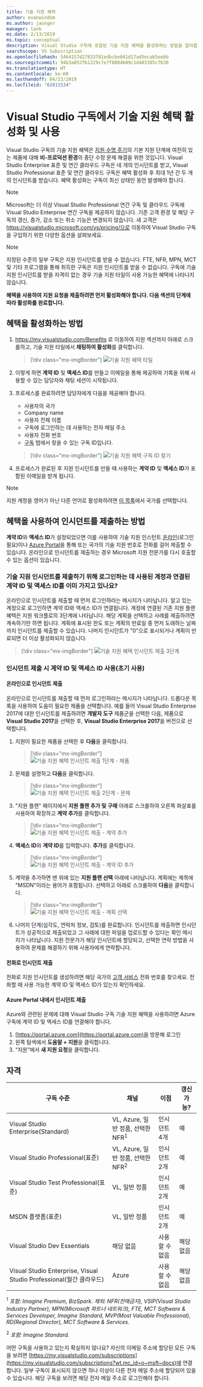 ```yaml
---
title: 기술 지원 혜택
author: evanwindom
ms.author: jaunger
manager: lank
ms.date: 2/13/2019
ms.topic: conceptual
description: Visual Studio 구독에 포함된 기술 지원 혜택을 활성화하는 방법을 알아봅니다.
searchscope: VS Subscription
ms.openlocfilehash: 5464157d27833781edbcbe041d17ad5ecab5eebb
ms.sourcegitcommit: 94b3a052fb1229c7e7f8804b09c1d403385c7630
ms.translationtype: HT
ms.contentlocale: ko-KR
ms.lasthandoff: 04/23/2019
ms.locfileid: "62811534"
---
```

# <a name="activate-and-use-the-technical-support-benefit-in-visual-studio-subscriptions"></a>Visual Studio 구독에서 기술 지원 혜택 활성화 및 사용

Visual Studio 구독의 기술 지원 혜택은 [지원 수명 주기](https://support.microsoft.com/lifecycle/search)의 기본 지원 단계에 여전히 있는 제품에 대해 **비-프로덕션 환경**의 중단 수정 문제 해결을 위한 것입니다. Visual Studio Enterprise 표준 및 연간 클라우드 구독은 네 개의 인시던트를 받고, Visual Studio Professional 표준 및 연간 클라우드 구독은 혜택 활성화 후 최대 1년 간 두 개의 인시던트를 받습니다. 혜택 활성화는 구독이 최신 상태인 동안 발생해야 합니다.

> [!NOTE]
> Microsoft는 더 이상 Visual Studio Professional 연간 구독 및 클라우드 구독에 Visual Studio Enterprise 연간 구독을 제공하지 않습니다. 기존 고객 환경 및 해당 구독의 갱신, 증가, 감소 또는 취소 기능은 변경되지 않습니다. 새 고객은 https://visualstudio.microsoft.com/vs/pricing/으로 이동하여 Visual Studio 구독을 구입하기 위한 다양한 옵션을 살펴보세요.

> [!NOTE]
> 지정된 수준의 일부 구독은 지원 인시던트를 받을 수 없습니다. FTE, NFR, MPN, MCT 및 기타 프로그램을 통해 취득한 구독은 지원 인시던트를 받을 수 없습니다. 구독에 기술 지원 인시던트를 받을 자격이 없는 경우 기술 지원 타일이 사용 가능한 혜택에 나타나지 않습니다.

**혜택을 사용하여 지원 요청을 제출하려면 먼저 활성화해야 합니다.  다음 섹션의 단계에 따라 활성화를 완료합니다.**

## <a name="how-to-activate-the-benefit"></a>혜택을 활성화하는 방법

1.  https://my.visualstudio.com/Benefits 로 이동하여 지원 섹션까지 아래로 스크롤하고, 기술 지원 타일에서 **채팅하여 활성화**를 클릭합니다.
    > [!div class="mx-imgBorder"]
    > ![기술 지원 혜택 타일](_img/vs-tech-support/vs-tech-support-tile.png)
2. 이렇게 하면 **계약 ID** 및 **액세스 ID**를 만들고 이메일을 통해 제공하여 기록을 위해 사용할 수 있는 담당자와 채팅 세션이 시작됩니다.

3. 프로세스를 완료하려면 담당자에게 다음을 제공해야 합니다.
   - 사용자의 국가
   - Company name
   - 사용자 전체 이름
   - 구독에 로그인하는 데 사용하는 전자 메일 주소
   - 사용자 전화 번호
   - [구독](https://my.visualstudio.com/subscriptions) 탭에서 찾을 수 있는 구독 ID입니다.

   > [!div class="mx-imgBorder"]
   > ![기술 지원 혜택 구독 ID 찾기](_img/vs-tech-support/vs-tech-support-subID-cropped.png)

4. 프로세스가 완료된 후 지원 인시던트를 만들 때 사용하는 **계약 ID** 및 **액세스 ID**가 포함된 이메일을 받게 됩니다.

> [!NOTE]
> 지원 계정을 영어가 아닌 다른 언어로 활성화하려면 [이 목록](https://support.microsoft.com/help/14084/activate-support-contract)에서 국가를 선택합니다.

## <a name="how-to-submit-an-incident-using-your-benefit"></a>혜택을 사용하여 인시던트를 제출하는 방법

**계약 ID**와 **액세스 ID**가 설정되었으면 이를 사용하여 기술 지원 인스턴트 [온라인](http://support.microsoft.com/oas/)(로그인 필요)이나 [Azure Portal](https://ms.portal.azure.com/#blade/Microsoft_Azure_Support/HelpAndSupportBlade/overview)을 통해 또는 국가의 기술 지원 번호로 전화를 걸어 제출할 수 있습니다. 온라인으로 인시던트를 제출하는 경우 Microsoft 지원 전문가를 다시 호출할 수 있는 옵션이 있습니다.

### <a name="already-have-your-contract-id-and-access-id-associated-with-the-account-used-to-sign-in-to-submit-a-tech-support-incident-online"></a>기술 지원 인시던트를 제출하기 위해 로그인하는 데 사용된 계정과 연결된 계약 ID 및 액세스 ID를 이미 가지고 있나요?

온라인으로 인시던트를 제출할 때 먼저 로그인하라는 메시지가 나타납니다. 알고 있는 계정으로 로그인하면 계약 ID와 액세스 ID가 연결됩니다. 계정에 연결된 기존 지원 플랜 혜택은 지원 워크플로의 3단계에 나타납니다. 해당 계획을 선택하고 사례를 제출하려면 계속하기만 하면 됩니다. 계획에 표시된 한도 또는 계획의 만료일 중 먼저 도래하는 날짜까지 인시던트를 제출할 수 있습니다. 나머지 인시던트가 "0"으로 표시되거나 계획이 만료되면 더 이상 활성화되지 않습니다.

   > [!div class="mx-imgBorder"]
   > ![기술 지원 혜택 인시던트 제출 3단계](_img/vs-tech-support/vs-tech-support-step3.png)

### <a name="using-your-contract-id-and-access-id-when-submitting-an-incident-initial-use"></a>인시던트 제출 시 계약 ID 및 액세스 ID 사용(초기 사용)

#### <a name="submitting-an-incident-online"></a>온라인으로 인시던트 제출

온라인으로 인시던트를 제출할 때 먼저 로그인하라는 메시지가 나타납니다. 드롭다운 목록을 사용하여 도움이 필요한 제품을 선택합니다. 예를 들어 Visual Studio Enterprise 2017에 대한 인시던트를 제출하려면 **개발자 도구** 제품군을 선택한 다음, 제품으로 **Visual Studio 2017**을 선택한 후, **Visual Studio Enterprise 2017**을 버전으로 선택합니다.

1. 지원이 필요한 제품을 선택한 후 **다음**을 클릭합니다.

   > [!div class="mx-imgBorder"]
   > ![기술 지원 혜택 인시던트 제출 1단계 - 제품](_img/vs-tech-support/vs-tech-support-step1.png)

2. 문제를 설명하고 **다음**을 클릭합니다.

   > [!div class="mx-imgBorder"]
   > ![기술 지원 혜택 인시던트 제출 2단계 - 문제](_img/vs-tech-support/vs-tech-support-step2.png)

3. "지원 플랜" 페이지에서 **지원 플랜 추가 및 구매** 아래로 스크롤하여 오른쪽 화살표를 사용하여 확장하고 **계약 추가**를 클릭합니다.

   > [!div class="mx-imgBorder"]
   > ![기술 지원 혜택 인시던트 제출 - 계약 추가](_img/vs-tech-support/vs-tech-support-add-contract.png)

4. **액세스 ID**와 **계약 ID**를 입력합니다.  **추가**를 클릭합니다.

   > [!div class="mx-imgBorder"]
   > ![기술 지원 혜택 인시던트 제출 - 계약 ID 추가](_img/vs-tech-support/vs-tech-support-add-contract-id.png)

5. 계약을 추가하면 맨 위에 있는 **지원 플랜 선택** 아래에 나타납니다. 계획에는 제목에 "MSDN"이라는 용어가 포함됩니다. 선택하고 아래로 스크롤하여 **다음**을 클릭합니다.

   > [!div class="mx-imgBorder"]
   > ![기술 지원 혜택 인시던트 제출 - 계획 선택](_img/vs-tech-support/vs-tech-support-choose-plan.png)

6. 나머지 단계(심각도, 연락처 정보, 검토)를 완료합니다.   인시던트를 제출하면 인시던트가 성공적으로 제출되었고 그 사례에 대한 파일을 업로드할 수 있다는 확인 메시지가 나타납니다. 지원 전문가가 해당 인시던트에 할당되고, 선택한 연락 방법을 사용하여 문제를 해결하기 위해 사용자에게 연락합니다.

#### <a name="submit-an-incident-by-phone"></a>전화로 인시던트 제출

전화로 지원 인시던트를 생성하려면 해당 국가의 [고객 서비스](https://support.microsoft.com/help/13948/global-customer-service-phone-numbers) 전화 번호를 찾으세요. 전화할 때 사용 가능한 계약 ID 및 액세스 ID가 있는지 확인하세요.

#### <a name="submit-an-incident-within-the-azure-portal"></a>Azure Portal 내에서 인시던트 제출

Azure와 관련된 문제에 대해 Visual Studio 구독 기술 지원 혜택을 사용하려면 Azure 구독에 계약 ID 및 액세스 ID를 연결해야 합니다.

1. [https://portal.azure.com](https://portal.azure.com)을 방문해 로그인
2. 왼쪽 탐색에서 **도움말 + 지원**을 클릭합니다.
3. “지원”에서 **새 지원 요청**을 클릭합니다.

## <a name="eligibility"></a>자격

| 구독 수준                                                 |     채널                                            | 이점                                                          | 갱신 가능?    |
|--------------------------------------------------------------------|---------------------------------------------------------|------------------------------------------------------------------|---------------|
| Visual Studio Enterprise(Standard)   | VL, Azure, 일반 정품, 선택한 NFR<sup>1</sup> | 인시던트 4개       |  예|
| Visual Studio Professional(표준) | VL, Azure, 일반 정품, 선택한 NFR<sup>2</sup>                                        | 인시던트 2개                                                          |예         |
| Visual Studio Test Professional(표준)                         | VL, 일반 정품                                              | 인시던트 2개                                             |  예         |
| MSDN 플랫폼(표준)                                          | VL, 일반 정품                                              | 인시던트 2개                                               | 예         |
| Visual Studio Dev Essentials | 해당 없음 | 사용할 수 없음 |해당 없음|
| Visual Studio Enterprise, Visual Studio Professional(월간 클라우드) | Azure                                       | 사용할 수 없음                                                           |해당 없음|

<sup>1</sup> *포함: Imagine Premium, BizSpark. 제외: NFR(전매금지), VSIP(Visual Studio Industry Partner), MPN(Microsoft 파트너 네트워크), FTE, MCT Software & Services Developer, Imagine Standard, MVP(Most Valuable Professional), RD(Regional Director), MCT Software & Services.*

<sup>2</sup> *포함: Imagine Standard.*

어떤 구독을 사용하고 있는지 확실하지 않나요?  자신의 이메일 주소에 할당된 모든 구독을 보려면 [https://my.visualstudio.com/subscriptions](https://my.visualstudio.com/subscriptions?wt.mc_id=o~msft~docs)에 연결합니다. 일부 구독이 표시되지 않으면 하나 이상이 다른 전자 메일 주소에 할당되어 있을 수 있습니다.  해당 구독을 보려면 해당 전자 메일 주소로 로그인해야 합니다.

